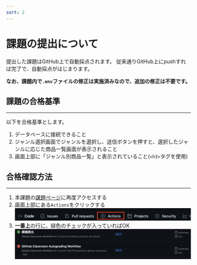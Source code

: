 ```yaml
---
sort: 2
---
```

# 課題の提出について

提出した課題はGitHub上で自動採点されます。
従来通りGitHub上にpushすれば完了で、自動採点がはじまります。

**なお、課題内で`.env`ファイルの修正は実施済みなので、追加の修正は不要です。**

## 課題の合格基準

---

以下を合格基準とします。

1. データベースに接続できること
2. ジャンル選択画面でジャンルを選択し、送信ボタンを押すと、選択したジャンルに応じた商品一覧画面が表示されること
3. 画面上部に「ジャンル別商品一覧」と表示されていること(`<h3>`タグを使用)

## 合格確認方法

---

1. 本課題の[課題ページ](https://classroom.github.com/a/CdjZx1Eb)に再度アクセスする
2. 画面上部にある`Actions`をクリックする<br>
![](./images/acions.png)
1. **一番上**の行に、緑色のチェックが入っていればOK<br>
![](./images/pass.png)
